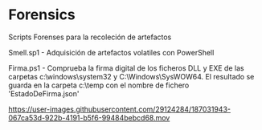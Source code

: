 # Forensics

Scripts Forenses para la recoleción de artefactos

Smell.sp1 - Adquisición de artefactos volatiles con PowerShell

Firma.ps1 - Comprueba la firma digital de los ficheros DLL y EXE de las carpetas c:\windows\system32 y C:\Windows\SysWOW64\. El resultado se guarda
en la carpeta c:\temp con el nombre de fichero 'EstadoDeFirma.json'


https://user-images.githubusercontent.com/29124284/187031943-067ca53d-922b-4191-b5f6-99484bebcd68.mov

